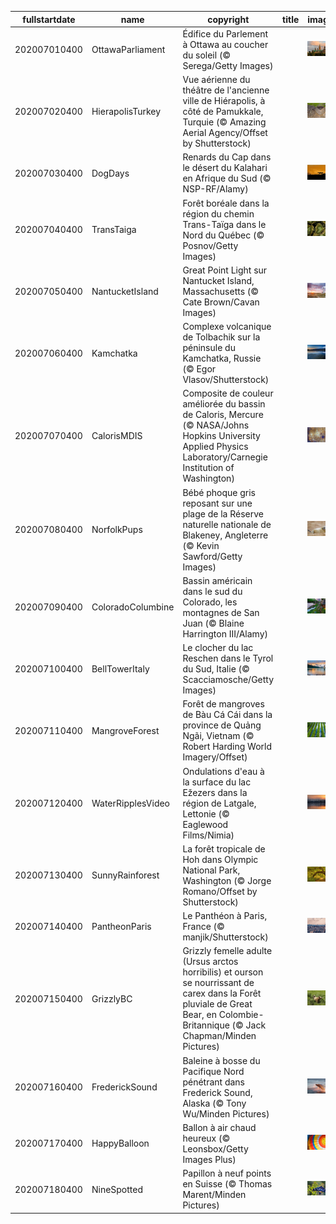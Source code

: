 |fullstartdate|name|copyright|title|image|
|--|--|--|--|--|
202007010400|OttawaParliament|Édifice du Parlement à Ottawa au coucher du soleil (© Serega/Getty Images)||![](/fr-CA/2020/07/202007010400OttawaParliament.jpg)|
202007020400|HierapolisTurkey|Vue aérienne du théâtre de l'ancienne ville de Hiérapolis, à côté de Pamukkale, Turquie (© Amazing Aerial Agency/Offset by Shutterstock)||![](/fr-CA/2020/07/202007020400HierapolisTurkey.jpg)|
202007030400|DogDays|Renards du Cap dans le désert du Kalahari en Afrique du Sud (© NSP-RF/Alamy)||![](/fr-CA/2020/07/202007030400DogDays.jpg)|
202007040400|TransTaiga|Forêt boréale dans la région du chemin Trans-Taïga dans le Nord du Québec (© Posnov/Getty Images)||![](/fr-CA/2020/07/202007040400TransTaiga.jpg)|
202007050400|NantucketIsland|Great Point Light sur Nantucket Island, Massachusetts (© Cate Brown/Cavan Images)||![](/fr-CA/2020/07/202007050400NantucketIsland.jpg)|
202007060400|Kamchatka|Complexe volcanique de Tolbachik sur la péninsule du Kamchatka, Russie (© Egor Vlasov/Shutterstock)||![](/fr-CA/2020/07/202007060400Kamchatka.jpg)|
202007070400|CalorisMDIS|Composite de couleur améliorée du bassin de Caloris, Mercure (© NASA/Johns Hopkins University Applied Physics Laboratory/Carnegie Institution of Washington)||![](/fr-CA/2020/07/202007070400CalorisMDIS.jpg)|
202007080400|NorfolkPups|Bébé phoque gris reposant sur une plage de la Réserve naturelle nationale de Blakeney, Angleterre (© Kevin Sawford/Getty Images)||![](/fr-CA/2020/07/202007080400NorfolkPups.jpg)|
202007090400|ColoradoColumbine|Bassin américain dans le sud du Colorado, les montagnes de San Juan (© Blaine Harrington III/Alamy)||![](/fr-CA/2020/07/202007090400ColoradoColumbine.jpg)|
202007100400|BellTowerItaly|Le clocher du lac Reschen dans le Tyrol du Sud, Italie (© Scacciamosche/Getty Images)||![](/fr-CA/2020/07/202007100400BellTowerItaly.jpg)|
202007110400|MangroveForest|Forêt de mangroves de Bàu Cá Cái dans la province de Quảng Ngãi, Vietnam (© Robert Harding World Imagery/Offset)||![](/fr-CA/2020/07/202007110400MangroveForest.jpg)|
202007120400|WaterRipplesVideo|Ondulations d'eau à la surface du lac Ežezers dans la région de Latgale, Lettonie (© Eaglewood Films/Nimia)||![](/fr-CA/2020/07/202007120400WaterRipplesVideo.jpg)|
202007130400|SunnyRainforest|La forêt tropicale de Hoh dans Olympic National Park, Washington (© Jorge Romano/Offset by Shutterstock)||![](/fr-CA/2020/07/202007130400SunnyRainforest.jpg)|
202007140400|PantheonParis|Le Panthéon à Paris, France (© manjik/Shutterstock)||![](/fr-CA/2020/07/202007140400PantheonParis.jpg)|
202007150400|GrizzlyBC|Grizzly femelle adulte (Ursus arctos horribilis) et ourson se nourrissant de carex dans la Forêt pluviale de Great Bear, en Colombie-Britannique (© Jack Chapman/Minden Pictures)||![](/fr-CA/2020/07/202007150400GrizzlyBC.jpg)|
202007160400|FrederickSound|Baleine à bosse du Pacifique Nord pénétrant dans Frederick Sound, Alaska (© Tony Wu/Minden Pictures)||![](/fr-CA/2020/07/202007160400FrederickSound.jpg)|
202007170400|HappyBalloon|Ballon à air chaud heureux (© Leonsbox/Getty Images Plus)||![](/fr-CA/2020/07/202007170400HappyBalloon.jpg)|
202007180400|NineSpotted|Papillon à neuf points en Suisse (© Thomas Marent/Minden Pictures)||![](/fr-CA/2020/07/202007180400NineSpotted.jpg)|
